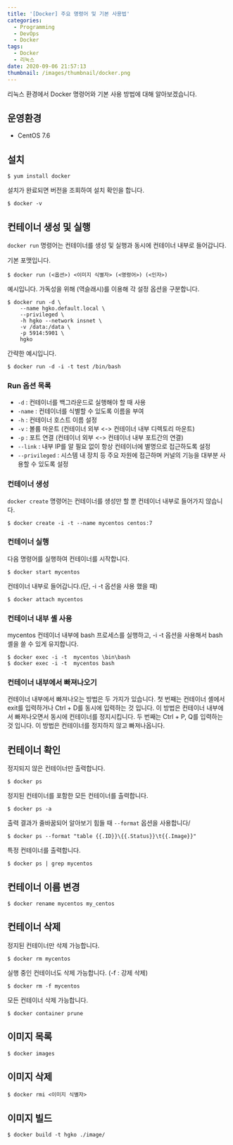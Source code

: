 ```yaml
---
title: '[Docker] 주요 명령어 및 기본 사용법'
categories:
  - Programming
  - DevOps
  - Docker
tags:
  - Docker
  - 리눅스
date: 2020-09-06 21:57:13
thumbnail: /images/thumbnail/docker.png
---
```


리눅스 환경에서 Docker 명령어와 기본 사용 방법에 대해 알아보겠습니다.

## 운영환경

- CentOS 7.6

## 설치

```shell
$ yum install docker
```

설치가 완료되면 버전을 조회하여 설치 확인을 합니다.

```shell
$ docker -v
```

## 컨테이너 생성 및 실행

`docker run` 명령어는 컨테이너를 생성 및 실행과 동시에 컨테이너 내부로 들어갑니다.

기본 포맷입니다.

```shell
$ docker run (<옵션>) <이미지 식별자> (<명령어>) (<인자>)
```

예시입니다. 가독성을 위해 \(역슬래시)를 이용해 각 설정 옵션을 구분합니다.

```shell
$ docker run -d \
    --name hgko.default.local \
    --privileged \
    -h hgko --network insnet \
    -v /data:/data \
    -p 5914:5901 \
    hgko
```

간략한 예시입니다.

```shell
$ docker run -d -i -t test /bin/bash
```

### Run 옵션 목록

- `-d` : 컨테이너를 백그라운드로 실행해야 할 때 사용
- `-name` : 컨테이너를 식별할 수 있도록 이름을 부여
- `-h` : 컨테이너 호스트 이름 설정
- `-v` : 볼륨 마운트 (컨테이너 외부 <-> 컨테이너 내부 디렉토리 마운트)
- `-p` : 포트 연결 (컨테이너 외부 <-> 컨테이너 내부 포트간의 연결)
- `--link` : 내부 IP를 알 필요 없이 항상 컨테이너에 별명으로 접근하도록 설정
- `--privileged` : 시스템 내 장치 등 주요 자원에 접근하며 커널의 기능을 대부분 사용할 수 있도록 설정

### 컨테이너 생성

`docker create` 명령어는 컨테이너를 생성만 할 뿐 컨테이너 내부로 들어가지 않습니다.

```shell
$ docker create -i -t --name mycentos centos:7
```

### 컨테이너 실행

다음 명령어를 실행하여 컨테이너를 시작합니다.

```shell
$ docker start mycentos
```

컨테이너 내부로 들어갑니다.(단, -i -t 옵션을 사용 했을 때)

```shell
$ docker attach mycentos
```

### 컨테이너 내부 셸 사용

mycentos 컨테이너 내부에 bash 프로세스를 실행하고, -i -t 옵션을 사용해서 bash 셸을 쓸 수 있게 유지합니다.

```shell
$ docker exec -i -t  mycentos \bin\bash
$ docker exec -i -t  mycentos bash
```

### 컨테이너 내부에서 빠져나오기

컨테이너 내부에서 빠져나오는 방법은 두 가지가 있습니다. 첫 번째는 컨테이너 셸에서 exit를 입력하거나 Ctrl + D를 동시에 입력하는 것 입니다. 이 방법은 컨테이너 내부에서 빠져나오면서 동시에 컨테이너를 정지시킵니다. 두 번째는 Ctrl + P, Q를 입력하는 것 입니다. 이 방법은 컨테이너를 정지하지 않고 빠져나옵니다.

## 컨테이너 확인

정지되지 않은 컨테이너만 출력합니다.

```shell
$ docker ps
```

정지된 컨테이너를 포함한 모든 컨테이너를 출력합니다.

```shell
$ docker ps -a
```

출력 결과가 줄바꿈되어 알아보기 힘들 때 `--format` 옵션을 사용합니다/

```shell
$ docker ps --format "table {{.ID}}\{{.Status}}\t{{.Image}}"
```

특정 컨테이너를 출력합니다.

```shell
$ docker ps | grep mycentos
```

## 컨테이너 이름 변경

```shell
$ docker rename mycentos my_centos
```

## 컨테이너 삭제

정지된 컨테이너만 삭제 가능합니다.

```shell
$ docker rm mycentos
```

실행 중인 컨테이너도 삭제 가능합니다. (-f : 강제 삭제)

```shell
$ docker rm -f mycentos
```

모든 컨테이너 삭제 가능합니다.

```shell
$ docker container prune
```

## 이미지 목록

```shell
$ docker images
```

## 이미지 삭제

```shell
$ docker rmi <이미지 식별자>
```

## 이미지 빌드

```shell
$ docker build -t hgko ./image/
```
